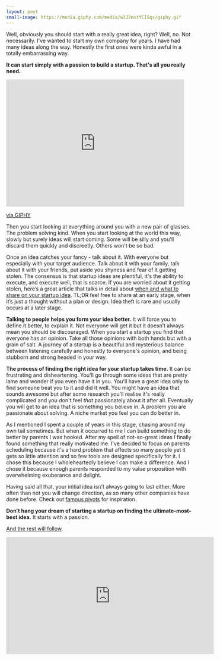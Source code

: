 ```yaml
---
layout: post
small-image: https://media.giphy.com/media/w3J7mstYCISqs/giphy.gif
---
```

Well, obviously you should start with a really great idea, right? Well, no. Not necessarily. I've wanted to start my own company for years. I have had many ideas along the way. Honestly the first ones were kinda awful in a totally embarrassing way.

**It can start simply with a passion to build a startup. That's all you really need.**

<iframe src="https://giphy.com/embed/w3J7mstYCISqs" width="480" height="342" frameBorder="0" class="giphy-embed" allowFullScreen></iframe><p><a href="https://giphy.com/gifs/cat-space-high-w3J7mstYCISqs">via GIPHY</a></p>

Then you start looking at everything around you with a new pair of glasses. The problem solving kind. When you start looking at the world this way, slowly but surely ideas will start coming. Some will be silly and you'll discard them quickly and discreetly. Others won't be so bad.

Once an idea catches your fancy - talk about it. With everyone but especially with your target audience. Talk about it with your family, talk about it with your friends, put aside you shyness and fear of it getting stolen. The consensus is that startup ideas are plentiful, it's the ability to execute, and execute well, that is scarce. If you are worried about it getting stolen, here’s a great article that talks in detail about [when and what to share on your startup idea](https://entrepreneurshandbook.co/the-truth-about-idea-stealing-47bcb8a0106a). TL;DR feel free to share at an early stage, when it’s just a thought without a plan or design. Idea theft is rare and usually occurs at a later stage.

**Talking to people helps you form your idea better.** It will force you to define it better, to explain it. Not everyone will get it but it doesn’t always mean you should be discouraged. When you start a startup you find that everyone has an opinion. Take all those opinions with both hands but with a grain of salt. A journey of a startup is a beautiful and mysterious balance between listening carefully and honestly to everyone's opinion, and being stubborn and strong headed in your way.

**The process of finding the right idea for your startup takes time.** It can be frustrating and disheartening. You'll go through some ideas that are pretty lame and wonder if you even have it in you. You'll have a great idea only to find someone beat you to it and did it well. You might have an idea that sounds awesome but after some research you'll realise it's really complicated and you don't feel _that_ passionately about it after all. Eventually you will get to an idea that is something you believe in. A problem you are passionate about solving. A niche market you feel you can do better in.

As I mentioned I spent a couple of years in this stage, chasing around my own tail sometimes. But when it occurred to me I can build something to do better by parents I was hooked. After my spell of not-so-great ideas I finally found something that really motivated me. I've decided to focus on parents scheduling because it's a hard problem that affects so many people yet it gets so little attention and so few tools are designed specifically for it. I chose this because I wholeheartedly believe I can make a difference. And I chose it because enough parents responded to my value proposition with overwhelming exuberance and delight.

Having said all that, your initial idea isn't always going to last either. More often than not you will change direction, as so many other companies have done before. Check out [famous pivots](https://www.forbes.com/sites/jasonnazar/2013/10/08/14-famous-business-pivots/#19c7ee579780) for inspiration.

**Don't hang your dream of starting a startup on finding the ultimate-most-best idea.** It starts with a passion.

[And the rest will follow](https://www.youtube.com/watch?v=i7iQbBbMAFE).

<iframe width="560" height="315" src="https://www.youtube.com/embed/i7iQbBbMAFE" frameborder="0" allow="accelerometer; autoplay; encrypted-media; gyroscope; picture-in-picture" allowfullscreen></iframe>